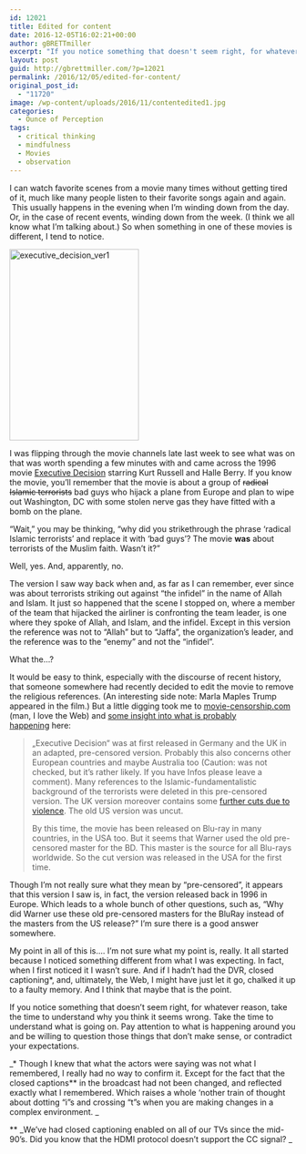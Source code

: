 ```yaml
---
id: 12021
title: Edited for content
date: 2016-12-05T16:02:21+00:00
author: gBRETTmiller
excerpt: "If you notice something that doesn't seem right, for whatever reason, take the time to understand why you think it seems wrong. Take the time to understand what is going on. Pay attention to what is happening around you and be willing to question those things that don't make sense, or contradict your expectations. "
layout: post
guid: http://gbrettmiller.com/?p=12021
permalink: /2016/12/05/edited-for-content/
original_post_id:
  - "11720"
image: /wp-content/uploads/2016/11/contentedited1.jpg
categories:
  - Ounce of Perception
tags:
  - critical thinking
  - mindfulness
  - Movies
  - observation
---
```

I can watch favorite scenes from a movie many times without getting tired of it, much like many people listen to their favorite songs again and again.  This usually happens in the evening when I&#8217;m winding down from the day. Or, in the case of recent events, winding down from the week. (I think we all know what I&#8217;m talking about.) So when something in one of these movies is different, I tend to notice.

<img class="  wp-image-12048 aligncenter" src="https://i1.wp.com/167.99.231.190/wp-content/uploads/2016/11/executive_decision_ver1.jpg?resize=227%2C336" alt="executive_decision_ver1" width="227" height="336" srcset="https://i1.wp.com/gbrettmiller.com/wp-content/uploads/2016/11/executive_decision_ver1.jpg?w=296 296w, https://i1.wp.com/gbrettmiller.com/wp-content/uploads/2016/11/executive_decision_ver1.jpg?resize=203%2C300 203w" sizes="(max-width: 227px) 100vw, 227px" data-recalc-dims="1" /> 

I was flipping through the movie channels late last week to see what was on that was worth spending a few minutes with and came across the 1996 movie [Executive Decision](http://www.imdb.com/title/tt0116253/) starring Kurt Russell and Halle Berry. If you know the movie, you&#8217;ll remember that the movie is about a group of <del>radical Islamic terrorists</del> bad guys who hijack a plane from Europe and plan to wipe out Washington, DC with some stolen nerve gas they have fitted with a bomb on the plane.

&#8220;Wait,&#8221; you may be thinking, &#8220;why did you strikethrough the phrase &#8216;radical Islamic terrorists&#8217; and replace it with &#8216;bad guys&#8217;? The movie **was** about terrorists of the Muslim faith. Wasn&#8217;t it?&#8221;

Well, yes. And, apparently, no.

The version I saw way back when and, as far as I can remember, ever since was about terrorists striking out against &#8220;the infidel&#8221; in the name of Allah and Islam. It just so happened that the scene I stopped on, where a member of the team that hijacked the airliner is confronting the team leader, is one where they spoke of Allah, and Islam, and the infidel. Except in this version the reference was not to &#8220;Allah&#8221; but to &#8220;Jaffa&#8221;, the organization&#8217;s leader, and the reference was to the &#8220;enemy&#8221; and not the &#8220;infidel&#8221;.

What the&#8230;?

It would be easy to think, especially with the discourse of recent history, that someone somewhere had recently decided to edit the movie to remove the religious references. (An interesting side note: Marla Maples Trump appeared in the film.) But a little digging took me to [movie-censorship.com](http://movie-censorship.com/) (man, I love the Web) and [some insight into what is probably happening](http://www.movie-censorship.com/report.php?ID=2965833) here:

> „Executive Decision“ was at first released in Germany and the UK in an adapted, pre-censored version. Probably this also concerns other European countries and maybe Australia too (Caution: was not checked, but it&#8217;s rather likely. If you have Infos please leave a comment). Many references to the Islamic-fundamentalistic background of the terrorists were deleted in this pre-censored version. The UK version moreover contains some [further cuts due to violence](http://www.movie-censorship.com/report.php?ID=999646). The old US version was uncut.
> 
> By this time, the movie has been released on Blu-ray in many countries, in the USA too. But it seems that Warner used the old pre-censored master for the BD. This master is the source for all Blu-rays worldwide. So the cut version was released in the USA for the first time.

Though I&#8217;m not really sure what they mean by &#8220;pre-censored&#8221;, it appears that this version I saw is, in fact, the version released back in 1996 in Europe. Which leads to a whole bunch of other questions, such as, &#8220;Why did Warner use these old pre-censored masters for the BluRay instead of the masters from the US release?&#8221; I&#8217;m sure there is a good answer somewhere.

My point in all of this is&#8230;. I&#8217;m not sure what my point is, really. It all started because I noticed something different from what I was expecting. In fact, when I first noticed it I wasn&#8217;t sure. And if I hadn&#8217;t had the DVR, closed captioning*, and, ultimately, the Web, I might have just let it go, chalked it up to a faulty memory. And I think that maybe that is the point.

If you notice something that doesn&#8217;t seem right, for whatever reason, take the time to understand why you think it seems wrong. Take the time to understand what is going on. Pay attention to what is happening around you and be willing to question those things that don&#8217;t make sense, or contradict your expectations.

_\* Though I knew that what the actors were saying was not what I remembered, I really had no way to confirm it. Except for the fact that the closed captions\** in the broadcast had not been changed, and reflected exactly what I remembered. Which raises a whole &#8216;nother train of thought about dotting &#8220;i&#8221;s and crossing &#8220;t&#8221;s when you are making changes in a complex environment. _

** _We&#8217;ve had closed captioning enabled on all of our TVs since the mid-90&#8217;s. Did you know that the HDMI protocol doesn&#8217;t support the CC signal? _